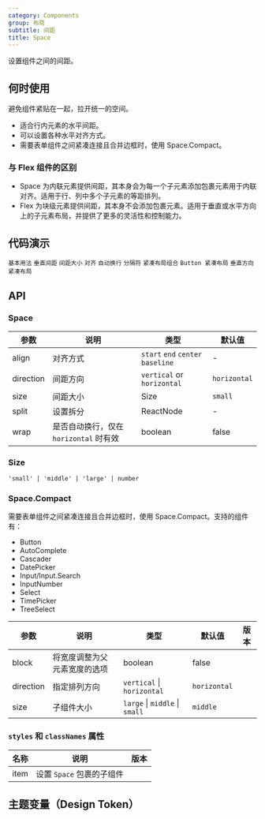 ```yaml
---
category: Components
group: 布局
subtitle: 间距
title: Space
---
```


设置组件之间的间距。

## 何时使用

避免组件紧贴在一起，拉开统一的空间。

- 适合行内元素的水平间距。
- 可以设置各种水平对齐方式。
- 需要表单组件之间紧凑连接且合并边框时，使用 Space.Compact。

### 与 Flex 组件的区别

- Space 为内联元素提供间距，其本身会为每一个子元素添加包裹元素用于内联对齐。适用于行、列中多个子元素的等距排列。
- Flex 为块级元素提供间距，其本身不会添加包裹元素。适用于垂直或水平方向上的子元素布局，并提供了更多的灵活性和控制能力。

## 代码演示

<!-- prettier-ignore -->
<code src="./demo/base.tsx">基本用法</code>
<code src="./demo/vertical.tsx">垂直间距</code>
<code src="./demo/size.tsx">间距大小</code>
<code src="./demo/align.tsx">对齐</code>
<code src="./demo/wrap.tsx">自动换行</code>
<code src="./demo/split.tsx">分隔符</code>
<code src="./demo/compact.tsx">紧凑布局组合</code>
<code src="./demo/compact-buttons.tsx">Button 紧凑布局</code>
<code src="./demo/compact-button-vertical.tsx">垂直方向紧凑布局</code>

## API

### Space

| 参数 | 说明 | 类型 | 默认值 |
| --- | --- | --- | --- |
| align | 对齐方式 | `start` `end` `center` `baseline` | - |
| direction | 间距方向 | `vertical` or `horizontal` | `horizontal` |
| size | 间距大小 | Size | `small` |
| split | 设置拆分 | ReactNode | - |
| wrap | 是否自动换行，仅在 `horizontal` 时有效 | boolean | false |

### Size

`'small' | 'middle' | 'large' | number`

### Space.Compact

需要表单组件之间紧凑连接且合并边框时，使用 Space.Compact。支持的组件有：

- Button
- AutoComplete
- Cascader
- DatePicker
- Input/Input.Search
- InputNumber
- Select
- TimePicker
- TreeSelect

| 参数      | 说明                         | 类型                           | 默认值       | 版本 |
| --------- | ---------------------------- | ------------------------------ | ------------ | ---- |
| block     | 将宽度调整为父元素宽度的选项 | boolean                        | false        |      |
| direction | 指定排列方向                 | `vertical` \| `horizontal`     | `horizontal` |      |
| size      | 子组件大小                   | `large` \| `middle` \| `small` | `middle`     |      |

### `styles` 和 `classNames` 属性

<!-- prettier-ignore -->
| 名称 | 说明  | 版本  |
| ---- | --------------------- | ----- |
| item | 设置 `Space` 包裹的子组件 |   |

## 主题变量（Design Token）

<ComponentTokenTable component="Space"></ComponentTokenTable>
